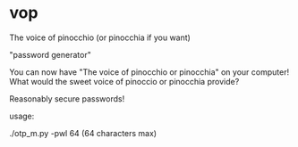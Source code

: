 # vop

The voice of pinocchio (or pinocchia if you want)

"password generator"

You can now have "The voice of pinocchio or pinocchia" on your computer!
What would the sweet voice of pinoccio or pinocchia provide?

Reasonably secure passwords!

usage:

./otp_m.py -pwl 64 (64 characters max) 
